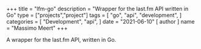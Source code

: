 +++
title = "lfm-go"
description = "Wrapper for the last.fm API written in Go"
type = ["projects","project"]
tags = [
    "go",
    "api",
    "development",
]
categories = [
    "Development",
    "api",
]
date = "2021-06-10"
[ author ]
  name = "Massimo Meert"
+++

A wrapper for the last.fm API, written in Go.